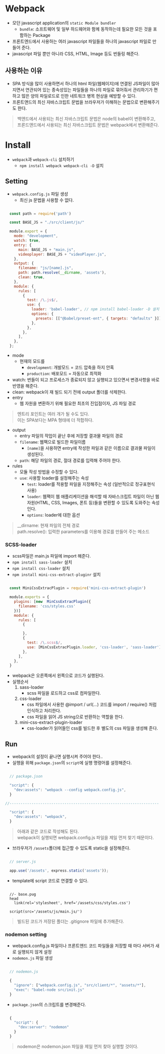 # Webpack
- 모던 javascript application의 `static Module bundler`
  - `bundle`: 소프트웨어 및 일부 하드웨어와 함께 동작하는데 필요한 모든 것을 포함하는 Package
- 프론트엔드에서 사용하는 여러 javascript 파일들을 하나의 javascript 파일로 만들어 준다.
- javascript 파일 뿐만 아니라 CSS, HTML, Image 등도 번들링 해준다.

## 사용하는 이유
- SPA 방식을 많이 사용하면서 하나의 html 파일(웹페이지)에 연결된 JS파일이 많아지면서 연관되어 있는 종속성있는 파일들을 하나의 파일로 묶어줘서 관리하기가 편하고 많은 양의 파일로드로 인한 네트워크 병목 현상을 예방할 수 있다.
- 프론트앤드의 최신 자바스크립트 문법을 브라우저가 이해하는 문법으로 변환해주기도 한다.

> 백앤드에서 사용되는 최신 자바스크립트 문법은 node의 babel이 변환해주고, 프론드앤드에서 사용되는 최신 자바스크립트 문법은 webpack에서 변환해준다.

# Install
- `webpack`과 `webpack-cli` 설치하기  
  - `npm install webpack webpack-cli -D` 설치


## Setting
- `webpack.config.js` 파일 생성
  - 최신 js 문법을 사용할 수 없다.
```js

  const path = require('path')

  const BASE_JS = "./src/client/js/"

  module.export = {
    mode: "development",
    watch: true,
    entry: {
      main: BASE_JS + "main.js",
      videoplayer: BASE_JS + "videoPlayer.js",
    },
    output: {
      filename: "js/[name].js",
      path: path.resolve(__dirname, 'assets'),
      clean: true,
    },
    module: {
      rules: [
        {
          test: /\.js$/,
          use: {
            loader: 'babel-loader', // npm install babel-loader -D 설치
            options: {
              presets: [["@babel/preset-ent", { targets: "defaults" }]],
            },
          },
        },
      ], 
    },
  };

```
- mode
  - 현재의 모드를
    - `development`: 개발모드 = 코드 압축을 하지 안혹
    - `production`: 배포모드 = 자동으로 최적화
- watch: 번들이 되고 프로세스가 종료되지 않고 실행되고 있으면서 변경사항을 바로 반영을 해준다.
- clean: webpack이 재 빌드 되기 전에 output 폴더를 삭제한다.
- entry
  - 웹 자원을 변환하기 위해 필요한 최초의 진입점이자, JS 파일 경로
> 엔트리 포인트는 여러 개가 될 수도 있다.</br>
> 이는 SPA보다는 MPA 형태에 더 적합하다.
- output
  - entry 파일의 작업이 끝난 후에 저장할 결과물 파일의 경로
  - `filename`: 웹팩으로 빌드한 파일이름
    - `[name]`을 사용하면 entry에 작성한 파일과 같은 이름으로 결과물 파일이 생성된다.
  - `path`: 해당 파일의 경로, 절대 경로를 입력해 주어야 한다.
- rules
  - 모듈 작성 방법을 수정할 수 있다.
  - `use`: 사용할 loader를 설정해주는 속성
    - `test`: loader를 적용할 파일을 지정해주는 속성 (일반적으로 정규표현식 사용)
    - `loader`: 웹팩이 웹 애플리케이션을 해석할 때 자바스크립트 파일이 아닌 웹 자원(HTML, CSS, Images, 폰트 등)들을 변환할 수 있도록 도와주는 속성인다.
    - `options`: loader에 대한 옵션

> __dirname: 현재 파일의 전체 경로</br>
> path.resolve(): 입력한 parameters를 이용해 경로를 만들어 주는 메소드

### SCSS-loader
- scss파일은 main.js 파일에 import 해준다.
- `npm install sass-loader` 설치
- `npm install css-loader` 설치
- `npm install mini-css-extract-pluginr` 설치

```js

  const MiniCssExtracPlugin = require('mini-css-extract-plugin')

  module.exports = {
    plugins: [new  MinCssExtracPlugin({
      filename: 'css/styles.css'
    })]
    module: {
      rules: [
        {

        },
        {
          test: /\.scss$/,
          use: [MinCssExtracPlugin.loader, 'css-loader', 'sass-loader'],
        },
      ], 
    },
  }

```
- webpack은 오른쪽에서 왼쪽으로 코드가 실행된다.
- 실행순서
  1. sass-loader
     - scss 파일을 로드하고 css로 컴파일한다.
  2. css-loader
     - css 파일에서 사용한 @import / url(...) 코드를 import / require() 처럼 인식하고 처리한다.
     - css 파일을 읽어 JS string으로 반환하는 역할을 한다.
  3. mini-css-extract-plugin-loader
     - css-loader가 읽어들인 css를 빌드한 후 별도의 css 파일을 생성해 준다.

## Run
- webpack의 설정이 끝나면 실행시켜 주어야 한다..
- 실행을 위해 `package.json`의 `script`에 실행 명령어를 설정해준다.
```js

  // package.json

  "script": {
    "dev:assets": "webpack --config webpack.config.js",
  }

//--------------------------------------------------------------------

  "script": {
    "dev:assets": "webpack",
  }

```
> 아래과 같은 코드로 작성해도 된다.</br>
> webpack이 실행되면 webpack.config.js 파일을 제일 먼저 찾기 때문이다.

- 브라우저가 `/assets`폴더에 접근할 수 있도록 static을 설정해준다.
```js

  // server.js

  app.use('/assets', express.static('assets'));

```

- template에 script 코드로 연결할 수 있다.
```pug

  //- base.pug
  head
    link(rel='stylesheet', href='/assets/css/styles.css')

  script(src='/assets/js/main.js/')

```

> 빌드된 코드가 저장된 폴더는 .gitignore 파일에 추가해준다.

### nodemon setting 
- webpack.config.js 파일이나 프론트앤드 코드 파일들을 저장할 때 마다 서버가 새로 실행되지 않게 설정
- `nodemon.js` 파일 생성
```js

  // nodemon.js

  {
    "ignore": ["webpack.config.js", "src/client/*", "assets/*"],
    "exec": "babel-node src/init.js"
  }

```
- `package.json`의 스크립트를 변경해준다.
```js

  {
    "script": {
      "dev:server": "nodemon"
    }
  }
```
> nodemon은 nodemon.json 파일을 제일 먼저 찾아 실행할 것이다.